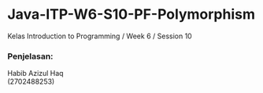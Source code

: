 # Java-ITP-W6-S10-PF-Polymorphism

Kelas Introduction to Programming / Week 6 / Session 10

### Penjelasan:

Habib Azizul Haq  
(2702488253)
